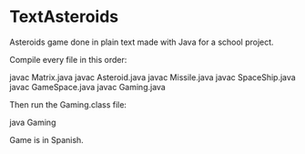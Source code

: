 # TextAsteroids
Asteroids game done in plain text made with Java for a school project.

Compile every file in this order:

javac Matrix.java
javac Asteroid.java
javac Missile.java
javac SpaceShip.java
javac GameSpace.java
javac Gaming.java

Then run the Gaming.class file:

java Gaming

Game is in Spanish.